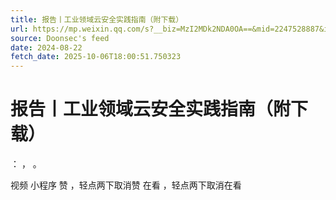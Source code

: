```yaml
---
title: 报告丨工业领域云安全实践指南（附下载）
url: https://mp.weixin.qq.com/s?__biz=MzI2MDk2NDA0OA==&mid=2247528887&idx=1&sn=0fe07b593178c002d7c78cf43f1b2186
source: Doonsec's feed
date: 2024-08-22
fetch_date: 2025-10-06T18:00:51.750323
---
```


# 报告丨工业领域云安全实践指南（附下载）

：
，
。

视频
小程序
赞
，轻点两下取消赞
在看
，轻点两下取消在看